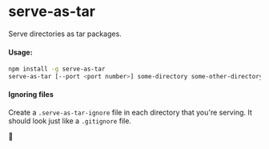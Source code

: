 # serve-as-tar

Serve directories as tar packages.

#### Usage:
```sh
npm install -g serve-as-tar
serve-as-tar [--port <port number>] some-directory some-other-directory ...
```

#### Ignoring files
Create a `.serve-as-tar-ignore` file in each directory that you're serving. It should look just like
a `.gitignore` file.

🦄
